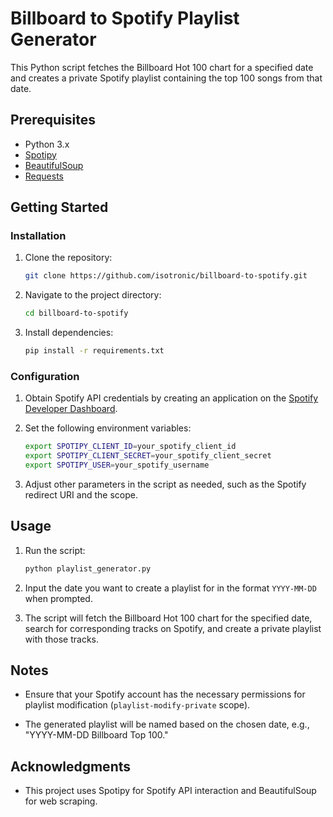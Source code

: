 # Billboard to Spotify Playlist Generator

This Python script fetches the Billboard Hot 100 chart for a specified date and creates a private Spotify playlist containing the top 100 songs from that date.

## Prerequisites

- Python 3.x
- [Spotipy](https://spotipy.readthedocs.io/en/2.19.0/)
- [BeautifulSoup](https://www.crummy.com/software/BeautifulSoup/bs4/doc/)
- [Requests](https://docs.python-requests.org/en/master/)

## Getting Started

### Installation

1. Clone the repository:
   ```bash
   git clone https://github.com/isotronic/billboard-to-spotify.git
   ```

2. Navigate to the project directory:
   ```bash
   cd billboard-to-spotify
   ```

3. Install dependencies:
   ```bash
   pip install -r requirements.txt
   ```

### Configuration

1. Obtain Spotify API credentials by creating an application on the [Spotify Developer Dashboard](https://developer.spotify.com/dashboard/applications).
   
2. Set the following environment variables:
   ```bash
   export SPOTIPY_CLIENT_ID=your_spotify_client_id
   export SPOTIPY_CLIENT_SECRET=your_spotify_client_secret
   export SPOTIPY_USER=your_spotify_username
   ```

3. Adjust other parameters in the script as needed, such as the Spotify redirect URI and the scope.

## Usage

1. Run the script:
   ```bash
   python playlist_generator.py
   ```

2. Input the date you want to create a playlist for in the format `YYYY-MM-DD` when prompted.

3. The script will fetch the Billboard Hot 100 chart for the specified date, search for corresponding tracks on Spotify, and create a private playlist with those tracks.

## Notes

- Ensure that your Spotify account has the necessary permissions for playlist modification (`playlist-modify-private` scope).

- The generated playlist will be named based on the chosen date, e.g., "YYYY-MM-DD Billboard Top 100."

## Acknowledgments

- This project uses Spotipy for Spotify API interaction and BeautifulSoup for web scraping.
